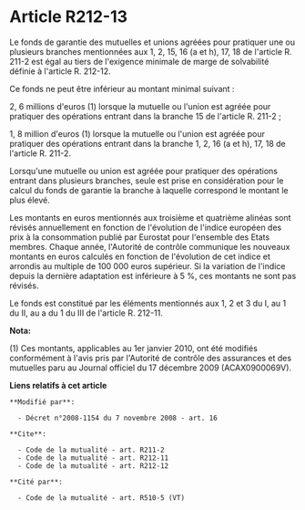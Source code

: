 # Article R212-13

Le fonds de garantie des mutuelles et unions agréées pour pratiquer une ou plusieurs branches mentionnées aux 1, 2, 15, 16 (a
et h), 17, 18 de l'article R. 211-2 est égal au tiers de l'exigence minimale de marge de solvabilité définie à l'article R.
212-12. 

Ce fonds ne peut être inférieur au montant minimal suivant : 

2, 6 millions d'euros (1) lorsque la mutuelle ou l'union est agréée pour pratiquer des opérations entrant dans la branche 15
de l'article R. 211-2 ; 

1, 8 million d'euros (1) lorsque la mutuelle ou l'union est agréée pour pratiquer des opérations entrant dans la branche 1,
2, 16 (a et h), 17, 18 de l'article R. 211-2. 

Lorsqu'une mutuelle ou union est agréée pour pratiquer des opérations entrant dans plusieurs branches, seule est prise en
considération pour le calcul du fonds de garantie la branche à laquelle correspond le montant le plus élevé. 

Les montants en euros mentionnés aux troisième et quatrième alinéas sont révisés annuellement en fonction de l'évolution de
l'indice européen des prix à la consommation publié par Eurostat pour l'ensemble des Etats membres. Chaque année, l'Autorité
de contrôle communique les nouveaux montants en euros calculés en fonction de l'évolution de cet indice et arrondis au
multiple de 100 000 euros supérieur. Si la variation de l'indice depuis la dernière adaptation est inférieure à 5 %, ces
montants ne sont pas révisés. 

Le fonds est constitué par les éléments mentionnés aux 1, 2 et 3 du I, au 1 du II, au a du 1 du III de l'article R. 212-11.

**Nota:**

(1) Ces montants, applicables au 1er janvier 2010, ont été modifiés conformément à l'avis pris par l'Autorité de contrôle des
assurances et des mutuelles paru au Journal officiel du 17 décembre 2009 (ACAX0900069V).

**Liens relatifs à cet article**

	**Modifié par**:

	  - Décret n°2008-1154 du 7 novembre 2008 - art. 16

	**Cite**:

	  - Code de la mutualité - art. R211-2
	  - Code de la mutualité - art. R212-11
	  - Code de la mutualité - art. R212-12

	**Cité par**:

	  - Code de la mutualité - art. R510-5 (VT)
